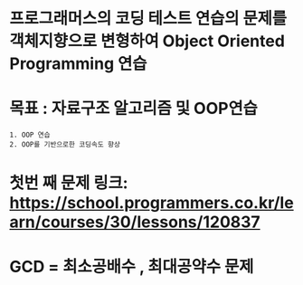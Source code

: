 # 프로그래머스의 코딩 테스트 연습의 문제를 객체지향으로 변형하여 Object Oriented Programming 연습

# 목표 : 자료구조 알고리즘 및 OOP연습
    1. OOP 연습
    2. OOP를 기반으로한 코딩속도 향상 

# 첫번 째 문제 링크: https://school.programmers.co.kr/learn/courses/30/lessons/120837

# GCD = 최소공배수 , 최대공약수 문제